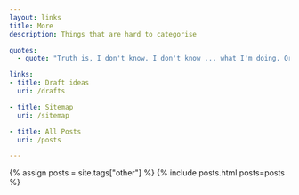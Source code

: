 ```yaml
---
layout: links
title: More
description: Things that are hard to categorise

quotes:
  - quote: "Truth is, I don't know. I don't know ... what I'm doing. Or why I'm doing it"

links:
- title: Draft ideas
  uri: /drafts

- title: Sitemap
  uri: /sitemap

- title: All Posts
  uri: /posts

---
```


{% assign posts = site.tags["other"] %}
{% include posts.html posts=posts %}
